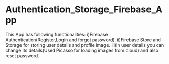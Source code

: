 # Authentication_Storage_Firebase_App
This App has following functionalities:
i)Firebase Authentication(Register,Login and forgot password).
ii)Firebase Store and Storage for storing user details and profile image.
iii)In user details you can change its details(Used Picasso for loading images from cloud) and also reset password.
  

